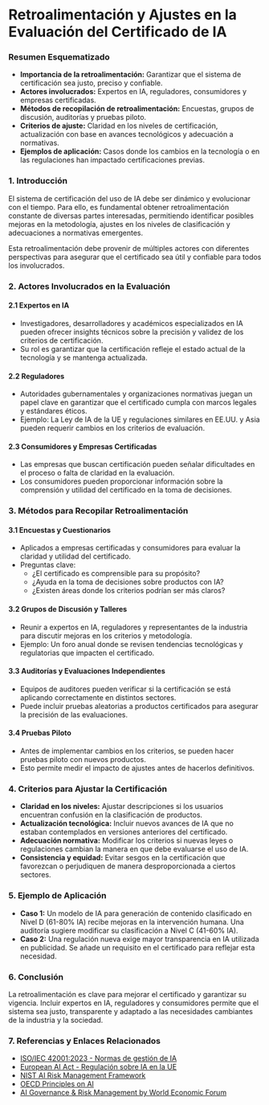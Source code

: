 # Retroalimentación y Ajustes en la Evaluación del Certificado de IA

### Resumen Esquematizado

* **Importancia de la retroalimentación:** Garantizar que el sistema de certificación sea justo, preciso y confiable.
* **Actores involucrados:** Expertos en IA, reguladores, consumidores y empresas certificadas.
* **Métodos de recopilación de retroalimentación:** Encuestas, grupos de discusión, auditorías y pruebas piloto.
* **Criterios de ajuste:** Claridad en los niveles de certificación, actualización con base en avances tecnológicos y adecuación a normativas.
* **Ejemplos de aplicación:** Casos donde los cambios en la tecnología o en las regulaciones han impactado certificaciones previas.

### 1. Introducción

El sistema de certificación del uso de IA debe ser dinámico y evolucionar con el tiempo. Para ello, es fundamental obtener retroalimentación constante de diversas partes interesadas, permitiendo identificar posibles mejoras en la metodología, ajustes en los niveles de clasificación y adecuaciones a normativas emergentes.

Esta retroalimentación debe provenir de múltiples actores con diferentes perspectivas para asegurar que el certificado sea útil y confiable para todos los involucrados.

### 2. Actores Involucrados en la Evaluación

#### 2.1 Expertos en IA

* Investigadores, desarrolladores y académicos especializados en IA pueden ofrecer insights técnicos sobre la precisión y validez de los criterios de certificación.
* Su rol es garantizar que la certificación refleje el estado actual de la tecnología y se mantenga actualizada.

#### 2.2 Reguladores

* Autoridades gubernamentales y organizaciones normativas juegan un papel clave en garantizar que el certificado cumpla con marcos legales y estándares éticos.
* Ejemplo: La Ley de IA de la UE y regulaciones similares en EE.UU. y Asia pueden requerir cambios en los criterios de evaluación.

#### 2.3 Consumidores y Empresas Certificadas

* Las empresas que buscan certificación pueden señalar dificultades en el proceso o falta de claridad en la evaluación.
* Los consumidores pueden proporcionar información sobre la comprensión y utilidad del certificado en la toma de decisiones.

### 3. Métodos para Recopilar Retroalimentación

#### 3.1 Encuestas y Cuestionarios

* Aplicados a empresas certificadas y consumidores para evaluar la claridad y utilidad del certificado.
* Preguntas clave:
  * ¿El certificado es comprensible para su propósito?
  * ¿Ayuda en la toma de decisiones sobre productos con IA?
  * ¿Existen áreas donde los criterios podrían ser más claros?

#### 3.2 Grupos de Discusión y Talleres

* Reunir a expertos en IA, reguladores y representantes de la industria para discutir mejoras en los criterios y metodología.
* Ejemplo: Un foro anual donde se revisen tendencias tecnológicas y regulatorias que impacten el certificado.

#### 3.3 Auditorías y Evaluaciones Independientes

* Equipos de auditores pueden verificar si la certificación se está aplicando correctamente en distintos sectores.
* Puede incluir pruebas aleatorias a productos certificados para asegurar la precisión de las evaluaciones.

#### 3.4 Pruebas Piloto

* Antes de implementar cambios en los criterios, se pueden hacer pruebas piloto con nuevos productos.
* Esto permite medir el impacto de ajustes antes de hacerlos definitivos.

### 4. Criterios para Ajustar la Certificación

* **Claridad en los niveles:** Ajustar descripciones si los usuarios encuentran confusión en la clasificación de productos.
* **Actualización tecnológica:** Incluir nuevos avances de IA que no estaban contemplados en versiones anteriores del certificado.
* **Adecuación normativa:** Modificar los criterios si nuevas leyes o regulaciones cambian la manera en que debe evaluarse el uso de IA.
* **Consistencia y equidad:** Evitar sesgos en la certificación que favorezcan o perjudiquen de manera desproporcionada a ciertos sectores.

### 5. Ejemplo de Aplicación

* **Caso 1:** Un modelo de IA para generación de contenido clasificado en Nivel D (61-80% IA) recibe mejoras en la intervención humana. Una auditoría sugiere modificar su clasificación a Nivel C (41-60% IA).
* **Caso 2:** Una regulación nueva exige mayor transparencia en IA utilizada en publicidad. Se añade un requisito en el certificado para reflejar esta necesidad.

### 6. Conclusión

La retroalimentación es clave para mejorar el certificado y garantizar su vigencia. Incluir expertos en IA, reguladores y consumidores permite que el sistema sea justo, transparente y adaptado a las necesidades cambiantes de la industria y la sociedad.

### 7. Referencias y Enlaces Relacionados

* [ISO/IEC 42001:2023 - Normas de gestión de IA](https://www.iso.org/standard/81228.html)
* [European AI Act - Regulación sobre IA en la UE](https://digital-strategy.ec.europa.eu/en/policies/european-ai-act)
* [NIST AI Risk Management Framework](https://www.nist.gov/itl/ai-risk-management-framework)
* [OECD Principles on AI](https://oecd.ai/en/)
* [AI Governance & Risk Management by World Economic Forum](https://www.weforum.org/agenda/2022/06/governing-ai-the-need-for-legal-and-ethical-frameworks/)
